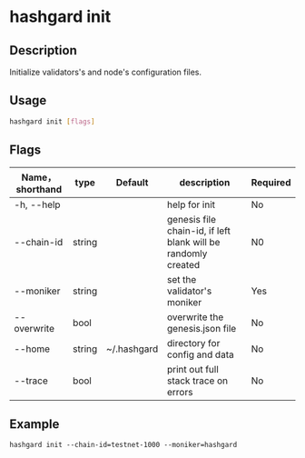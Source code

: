 # hashgard init

## Description

Initialize validators's and node's configuration files.

## Usage

```bash
hashgard init [flags]
```

## Flags

| Name，shorthand| type  | Default     | description                                                  | Required  |
| ----------- | ------ | ----------- | ------------------------------------------------------------ | -------- |
| -h, --help  |        |             | help for init                                           | No  |
| --chain-id  | string |             | genesis file chain-id, if left blank will be randomly created    | N0  |
| --moniker   | string |             | set the validator's moniker | Yes     |
| --overwrite | bool   |             | overwrite the genesis.json file                                      | No   |
| --home      | string | ~/.hashgard | directory for config and data                                          | No   |
| --trace     | bool   |             |  print out full stack trace on errors                                   | No  |

## Example

`hashgard init --chain-id=testnet-1000 --moniker=hashgard`
